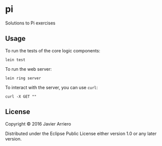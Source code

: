 # pi

Solutions to Pi exercises

## Usage

To run the tests of the core logic components:

```lein test```

To run the web server:

```lein ring server```

To interact with the server, you can use ```curl```:

````curl -X GET ""````

## License

Copyright © 2016 Javier Arriero

Distributed under the Eclipse Public License either version 1.0 or any later version.
